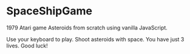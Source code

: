 # SpaceShipGame
1979 Atari game Asteroids from scratch using vanilla JavaScript.



Use your keyboard to play. Shoot asteroids with space. You have just 3 lives. Good luck!
